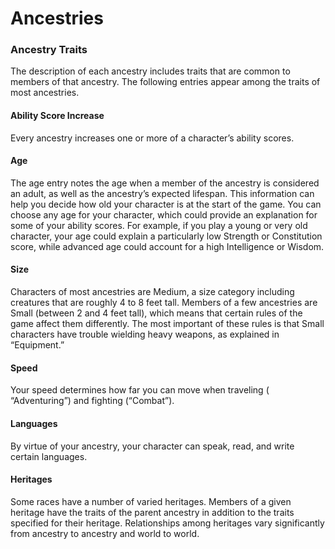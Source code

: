 # Ancestries

### Ancestry Traits

The description of each ancestry includes traits that are common to members of that ancestry. The following entries appear among the traits of most ancestries.

#### Ability Score Increase

Every ancestry increases one or more of a character’s ability scores.

#### Age

The age entry notes the age when a member of the ancestry is considered an adult, as well as the ancestry’s expected lifespan. This information can help you decide how old your character is at the start of the game. You can choose any age for your character, which could provide an explanation for some of your ability scores. For example, if you play a young or very old character, your age could explain a particularly low Strength or Constitution score, while advanced age could account for a high Intelligence or Wisdom.

#### Size

Characters of most ancestries are Medium, a size category including creatures that are roughly 4 to 8 feet tall. Members of a few ancestries are Small (between 2 and 4 feet tall), which means that certain rules of the game affect them differently. The most important of these rules is that Small characters have trouble wielding heavy weapons, as explained in “Equipment.”

#### Speed

Your speed determines how far you can move when traveling ( “Adventuring”) and fighting (“Combat”).

#### Languages

By virtue of your ancestry, your character can speak, read, and write certain languages.

#### Heritages
Some races have a number of varied heritages. Members of a given heritage have the traits of the parent ancestry in addition to the traits specified for their heritage. Relationships among heritages vary significantly from ancestry to ancestry and world to world.